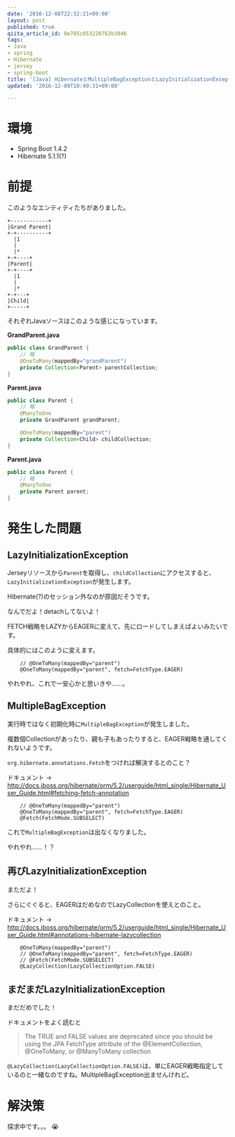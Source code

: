 ```yaml
---
date: '2016-12-08T22:32:21+09:00'
layout: post
published: true
qiita_article_id: 0e785c053220763b3946
tags:
- Java
- spring
- Hibernate
- jersey
- spring-boot
title: '[Java] HibernateとMultipleBagExceptionとLazyInitializationException'
updated: '2016-12-09T10:49:31+09:00'

---
```

# 環境  
  
- Spring Boot 1.4.2  
- Hibernate 5.1.1(?)  
  
# 前提  
  
このようなエンティティたちがありました。  
  
```
+------------+
|Grand Parent|
+-+----------+
  |1
  |
  |*
+-+----+
|Parent|
+-+----+
  |1
  |
  |*
+-+---+
|Child|
+-----+
```  
  
それぞれJavaソースはこのような感じになっています。  
  
**GrandParent.java**  
```java:GrandParent.java
public class GrandParent {
    // 略
    @OneToMany(mappedBy="grandParent")
    private Collection<Parent> parentCollection;
}
```  
  
**Parent.java**  
```java:Parent.java
public class Parent {
    // 略
    @ManyToOne
    private GrandParent grandParent;

    @OneToMany(mappedBy="parent")
    private Collection<Child> childCollection;
}
```  
  
**Parent.java**  
```java:Parent.java
public class Parent {
    // 略
    @ManyToOne
    private Parent parent;
}
```  
  
# 発生した問題  
  
## LazyInitializationException  
  
Jerseyリソースから`Parent`を取得し、`childCollection`にアクセスすると、`LazyInitializationException`が発生します。  
  
Hibernate(?)のセッション外なのが原因だそうです。  
  
なんでだよ！detachしてないよ！  
  
FETCH戦略をLAZYからEAGERに変えて、先にロードしてしまえばよいみたいです。  
  
具体的にはこのように変えます。  
  
```
    // @OneToMany(mappedBy="parent")
    @OneToMany(mappedBy="parent", fetch=FetchType.EAGER)
```  
  
やれやれ、これで一安心かと思いきや……。  
  
## MultipleBagException  
  
実行時ではなく初期化時に`MultipleBagException`が発生しました。  
  
複数個Collectionがあったり、親も子もあったりすると、EAGER戦略を通してくれないようです。  
  
`org.hibernate.annotations.Fetch`をつければ解決するとのこと？  
  
ドキュメント → http://docs.jboss.org/hibernate/orm/5.2/userguide/html_single/Hibernate_User_Guide.html#fetching-fetch-annotation  
  
```
    // @OneToMany(mappedBy="parent")
    @OneToMany(mappedBy="parent", fetch=FetchType.EAGER)
    @Fetch(FetchMode.SUBSELECT)
```  
  
これで`MultipleBagException`は出なくなりました。  
  
やれやれ……！？  
  
## 再びLazyInitializationException  
  
まただよ！  
  
さらにぐぐると、EAGERはだめなのでLazyCollectionを使えとのこと。  
  
ドキュメント → http://docs.jboss.org/hibernate/orm/5.2/userguide/html_single/Hibernate_User_Guide.html#annotations-hibernate-lazycollection  
  
```
    @OneToMany(mappedBy="parent")
    // @OneToMany(mappedBy="parent", fetch=FetchType.EAGER)
    // @Fetch(FetchMode.SUBSELECT)
    @LazyCollection(LazyCollectionOption.FALSE)
```  
  
  
## まだまだLazyInitializationException  
  
まだだめでした！  
  
ドキュメントをよく読むと  
  
> The TRUE and FALSE values are deprecated since you should be using the JPA FetchType attribute of the @ElementCollection, @OneToMany, or @ManyToMany collection  
  
`@LazyCollection(LazyCollectionOption.FALSE)`は、単にEAGER戦略指定しているのと一緒なのですね。MultipleBagException出ませんけれど。  
  
  
# 解決策  
  
探求中です。。。  :sob:  
  
  
  
  
